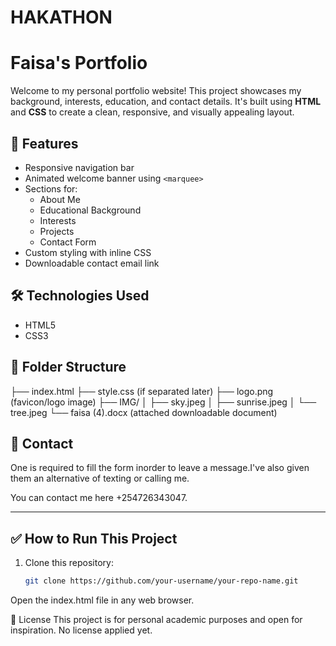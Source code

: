 # HAKATHON

# Faisa's Portfolio 

Welcome to my personal portfolio website! This project showcases my background, interests, education, and contact details. It's built using **HTML** and **CSS** to create a clean, responsive, and visually appealing layout.

## 🚀 Features

- Responsive navigation bar
- Animated welcome banner using `<marquee>`
- Sections for:
  - About Me
  - Educational Background
  - Interests
  - Projects
  - Contact Form
- Custom styling with inline CSS
- Downloadable contact email link

## 🛠️ Technologies Used

- HTML5
- CSS3

## 📂 Folder Structure

├── index.html
├── style.css (if separated later)
├── logo.png (favicon/logo image)
├── IMG/
│ ├── sky.jpeg
│ ├── sunrise.jpeg
│ └── tree.jpeg
└── faisa (4).docx (attached downloadable document)



## 📧 Contact
One is required to fill the form inorder to leave a message.I've also given them an alternative of texting or calling me.

You can contact me here +254726343047.

---

## ✅ How to Run This Project

1. Clone this repository:
   ```bash
   git clone https://github.com/your-username/your-repo-name.git
Open the index.html file in any web browser.

🔖 License
This project is for personal academic purposes and open for inspiration. No license applied yet.
